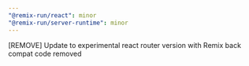 ```yaml
---
"@remix-run/react": minor
"@remix-run/server-runtime": minor
---
```


[REMOVE] Update to experimental react router version with Remix back compat code removed
